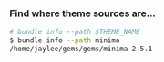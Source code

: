 ### Find where theme sources are...

```sh
# bundle info --path $THEME_NAME
$ bundle info --path minima
/home/jaylee/gems/gems/minima-2.5.1
```
